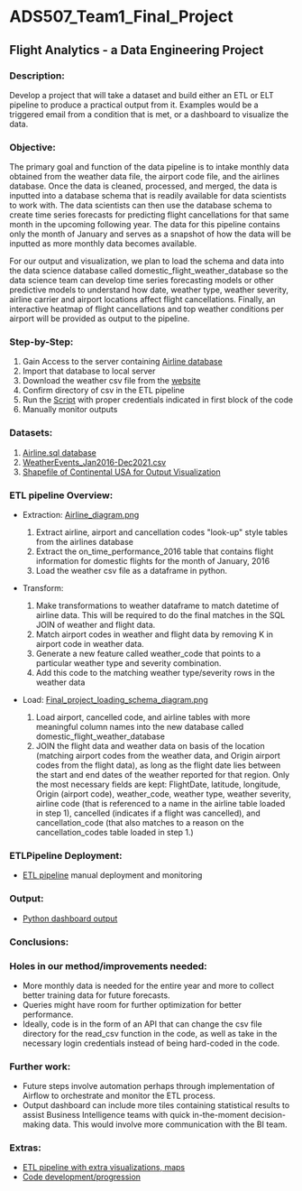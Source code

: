 # ADS507_Team1_Final_Project
## Flight Analytics - a Data Engineering Project  

### Description:
Develop a project that will take a dataset and build either an ETL or ELT pipeline to produce a practical output from it. Examples would be a triggered email from a condition that is met, or a dashboard to visualize the data.

### Objective:

The primary goal and function of the data pipeline is to intake monthly data obtained from the weather data file, the airport code file, and the airlines database. Once the data is cleaned, processed, and merged, the data is inputted into a database schema that is readily available for data scientists to work with. The data scientists can then use the database schema to create time series forecasts for predicting flight cancellations for that same month in the upcoming following year. The data for this pipeline contains only the month of January and serves as a snapshot of how the data will be inputted as more monthly data becomes available. 
 
For our output and visualization, we plan to load the schema and data into the data science database called domestic_flight_weather_database so the data science team can develop time series forecasting models or other predictive models to understand how date, weather type, weather severity, airline carrier and airport locations affect flight cancellations. Finally, an interactive heatmap of flight cancellations and top weather conditions per airport will be provided as output to the pipeline. 

### Step-by-Step:
1. Gain Access to the server containing [Airline database](https://relational.fit.cvut.cz/dataset/Airline)
2. Import that database to local server
3. Download the weather csv file from the [website](https://www.kaggle.com/datasets/sobhanmoosavi/us-weather-events)
4. Confirm directory of csv in the ETL pipeline 
5. Run the [Script](latest_code/Flight_Analytics_ETL_output.ipynb) with proper credentials indicated in first block of the code
6. Manually monitor outputs

### Datasets:
1.  [Airline.sql database](https://relational.fit.cvut.cz/dataset/Airline)
2.  [WeatherEvents_Jan2016-Dec2021.csv](https://www.kaggle.com/datasets/sobhanmoosavi/us-weather-events)
3.  [Shapefile of Continental USA for Output Visualization](https://catalog.data.gov/dataset/tiger-line-shapefile-2017-nation-u-s-current-state-and-equivalent-national)

### ETL pipeline Overview:
* Extraction: [Airline_diagram.png](latest_code/source_data_schema_diagram.png)
  
  1. Extract airline, airport and cancellation codes "look-up" style tables from the airlines database
  2. Extract the on_time_performance_2016 table that contains flight information for domestic flights for the month of January, 2016
  3. Load the weather csv file as a dataframe in python.
  
* Transform: 

  1. Make transformations to weather dataframe to match datetime of airline data. This will be required to do the final matches in the SQL JOIN of weather and flight data.
  2. Match airport codes in weather and flight data by removing K in airport code in weather data.
  3. Generate a new feature called weather_code that points to a particular weather type and severity combination.
  4. Add this code to the matching weather type/severity rows in the weather data
  
* Load: [Final_project_loading_schema_diagram.png](latest_code/load_outputdata_schema_diagram.png)

  1. Load airport, cancelled code, and airline tables with more meaningful column names into the new database called domestic_flight_weather_database
  2. JOIN the flight data and weather data on basis of the location (matching airport codes from the weather data, and Origin airport codes from the flight data), as long as the flight date lies between the start and end dates of the weather reported for that region. Only the most necessary fields are kept: FlightDate, latitude, longitude, Origin (airport code), weather_code, weather type, weather severity, airline code (that is referenced to a name in the airline table loaded in step 1), cancelled (indicates if a flight was cancelled), and cancellation_code (that also matches to a reason on the cancellation_codes table loaded in step 1.)
  
  
### ETLPipeline Deployment:
* [ETL pipeline](latest_code/Flight_Analytics_ETL_output.ipynb) manual deployment and monitoring

### Output:
* [Python dashboard output](latest_code/Continental_USA_Flight_Cancellations_top_weather_conditions_January_2016.html)


### Conclusions:

### Holes in our method/improvements needed:
* More monthly data is needed for the entire year and more to collect better training data for future forecasts.
* Queries might have room for further optimization for better performance.
* Ideally, code is in the form of an API that can change the csv file directory for the read_csv function in the code, as well as take in the necessary login credentials instead of being hard-coded in the code.

### Further work:
* Future steps involve automation perhaps through implementation of Airflow to orchestrate and monitor the ETL process.
* Output dashboard can include more tiles containing statistical results to assist Business Intelligence teams with quick in-the-moment decision-making data. This would involve more communication with the BI team.

### Extras:
* [ETL pipeline with extra visualizations, maps](latest_code/Final_project_1.ipynb) 
* [Code development/progression](code/)

